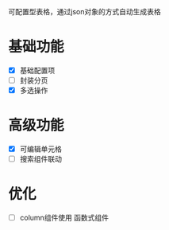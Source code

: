 可配置型表格，通过json对象的方式自动生成表格

# 基础功能
- [x] 基础配置项
- [ ] 封装分页
- [x] 多选操作

# 高级功能
- [x] 可编辑单元格
- [ ] 搜索组件联动

# 优化
- [ ] column组件使用 函数式组件
